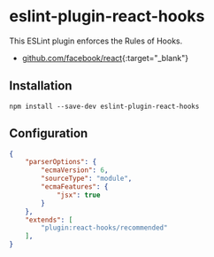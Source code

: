 # eslint-plugin-react-hooks

This ESLint plugin enforces the Rules of Hooks.

- [github.com/facebook/react](https://github.com/facebook/react){:target="_blank"}

## Installation

```shell
npm install --save-dev eslint-plugin-react-hooks
```

## Configuration

```json
{
    "parserOptions": {
        "ecmaVersion": 6,
        "sourceType": "module",
        "ecmaFeatures": {
            "jsx": true
        }
    },
    "extends": [
        "plugin:react-hooks/recommended"
    ],
}
```
